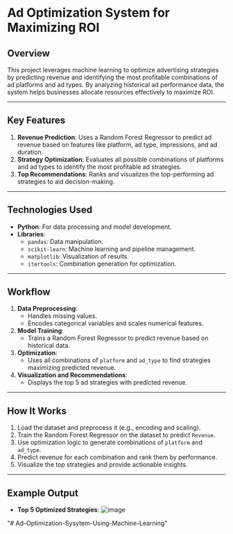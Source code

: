 # Ad Optimization System for Maximizing ROI

## **Overview**
This project leverages machine learning to optimize advertising strategies by predicting revenue and identifying the most profitable combinations of ad platforms and ad types. By analyzing historical ad performance data, the system helps businesses allocate resources effectively to maximize ROI.

---

## **Key Features**
1. **Revenue Prediction**: Uses a Random Forest Regressor to predict ad revenue based on features like platform, ad type, impressions, and ad duration.
2. **Strategy Optimization**: Evaluates all possible combinations of platforms and ad types to identify the most profitable ad strategies.
3. **Top Recommendations**: Ranks and visualizes the top-performing ad strategies to aid decision-making.

---

## **Technologies Used**
- **Python**: For data processing and model development.
- **Libraries**:
  - `pandas`: Data manipulation.
  - `scikit-learn`: Machine learning and pipeline management.
  - `matplotlib`: Visualization of results.
  - `itertools`: Combination generation for optimization.

---

## **Workflow**
1. **Data Preprocessing**:
   - Handles missing values.
   - Encodes categorical variables and scales numerical features.
2. **Model Training**:
   - Trains a Random Forest Regressor to predict revenue based on historical data.
3. **Optimization**:
   - Uses all combinations of `platform` and `ad_type` to find strategies maximizing predicted revenue.
4. **Visualization and Recommendations**:
   - Displays the top 5 ad strategies with predicted revenue.

---

## **How It Works**
1. Load the dataset and preprocess it (e.g., encoding and scaling).
2. Train the Random Forest Regressor on the dataset to predict `Revenue`.
3. Use optimization logic to generate combinations of `platform` and `ad_type`.
4. Predict revenue for each combination and rank them by performance.
5. Visualize the top strategies and provide actionable insights.

---

## **Example Output**
- **Top 5 Optimized Strategies**:
![image](https://github.com/user-attachments/assets/a83ed038-1615-4e0f-8a4d-1f57c44b4e48)

"# Ad-Optimization-Sysytem-Using-Machine-Learning" 
